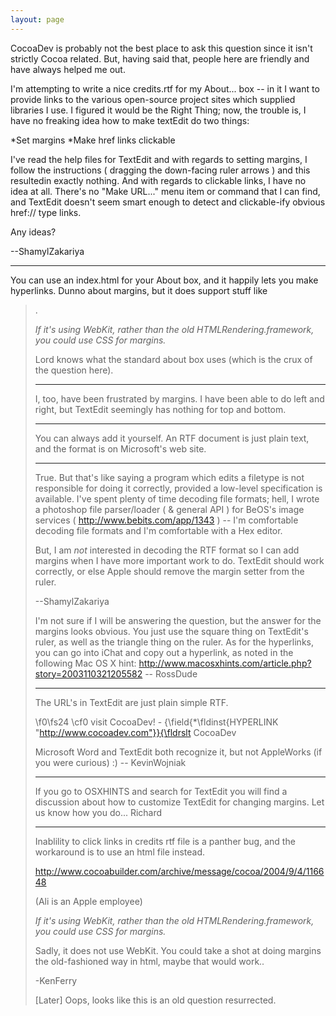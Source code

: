 ```yaml
---
layout: page
---
```


CocoaDev is probably not the best place to ask this question since it isn't strictly Cocoa related. But, having said that, people here are friendly and have always helped me out.

I'm attempting to write a nice credits.rtf for my About... box -- in it I want to provide links to the various open-source project sites which supplied libraries I use. I figured it would be the Right Thing; now, the trouble is, I have no freaking idea how to make textEdit do two things:


*Set margins
*Make href links clickable


I've read the help files for TextEdit and with regards to setting margins, I follow the instructions ( dragging the down-facing ruler arrows ) and this resultedin exactly nothing. And with regards to clickable links, I have no idea at all. There's no "Make URL..." menu item or command that I can find, and TextEdit doesn't seem smart enough to detect and clickable-ify obvious href:// type links.

Any ideas?

--ShamylZakariya

----

You can use an index.html for your About box, and it happily lets you make hyperlinks.  Dunno about margins, but it does support stuff like <blockquote>.

*If it's using WebKit, rather than the old HTMLRendering.framework, you could use CSS for margins.*

Lord knows what the standard about box uses (which is the crux of the question here).

----

I, too, have been frustrated by margins.  I have been able to do left and right, but TextEdit seemingly has nothing for top and bottom.

----

You can always add it yourself. An RTF document is just plain text, and the format is on Microsoft's web site.

----

True. But that's like saying a program which edits a filetype is not responsible for doing it correctly, provided a low-level specification is available. I've spent plenty of time decoding file formats; hell, I wrote a photoshop file parser/loader ( & general API ) for BeOS's image services ( http://www.bebits.com/app/1343 ) -- I'm comfortable decoding file formats and I'm comfortable with a Hex editor.

But, I am *not* interested in decoding the RTF format so I can add margins when I have more important work to do. TextEdit should work correctly, or else Apple should remove the margin setter from the ruler.

--ShamylZakariya

I'm not sure if I will be answering the question, but the answer for the margins looks obvious.  You just use the square thing on TextEdit's ruler, as well as the triangle thing on the ruler.  As for the hyperlinks, you can go into iChat and copy out a hyperlink, as noted in the following Mac OS X hint: http://www.macosxhints.com/article.php?story=2003110321205582 -- RossDude

----
The URL's in TextEdit are just plain simple RTF.
    
\f0\fs24 \cf0 visit CocoaDev! - {\field{\*\fldinst{HYPERLINK "http://www.cocoadev.com"}}{\fldrslt CocoaDev

Microsoft Word and TextEdit both recognize it, but not AppleWorks (if you were curious) :) -- KevinWojniak

----
If you go to OSXHINTS and search for TextEdit you will find a discussion about how to customize TextEdit for changing margins. Let us know how you do...
Richard

----

Inablility to click links in credits rtf file is a panther bug, and the workaround is to use an html file instead.

<http://www.cocoabuilder.com/archive/message/cocoa/2004/9/4/116648>

(Ali is an Apple employee)

*If it's using WebKit, rather than the old HTMLRendering.framework, you could use CSS for margins.*

Sadly, it does not use WebKit.  You could take a shot at doing margins the old-fashioned way in html, maybe that would work..

-KenFerry

[Later] Oops, looks like this is an old question resurrected.
